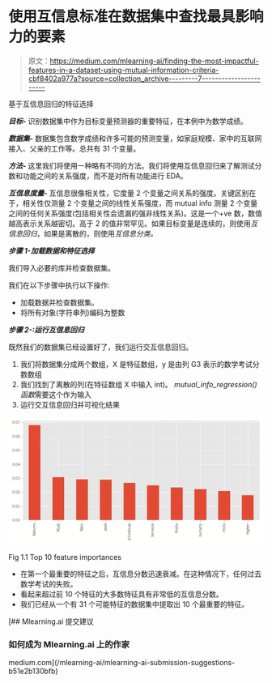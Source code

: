 # 使用互信息标准在数据集中查找最具影响力的要素

> 原文：<https://medium.com/mlearning-ai/finding-the-most-impactful-features-in-a-dataset-using-mutual-information-criteria-cbf8402a977a?source=collection_archive---------7----------------------->

基于互信息回归的特征选择

***目标-*** 识别数据集中作为目标变量预测器的重要特征，在本例中为数学成绩。

***数据集-*** 数据集包含数学成绩和许多可能的预测变量，如家庭规模、家中的互联网接入、父亲的工作等。总共有 31 个变量。

***方法-*** 这里我们将使用一种略有不同的方法。我们将使用互信息回归来了解测试分数和功能之间的关系强度，而不是对所有功能进行 EDA。

***互信息度量-*** 互信息很像相关性，它度量 2 个变量之间关系的强度。关键区别在于，相关性仅测量 2 个变量之间的线性关系强度，而 mutual info 测量 2 个变量之间的任何关系强度(包括相关性会遗漏的强非线性关系)。这是一个+ve 数，数值越高表示关系越密切。高于 2 的值非常罕见。如果目标变量是连续的，则使用*互信息回归*，如果是离散的，则使用*互信息分类。*

***步骤 1-加载数据和特征选择***

我们导入必要的库并检查数据集。

我们在以下步骤中执行以下操作:

*   加载数据并检查数据集。
*   将所有对象(字符串列)编码为整数

***步骤 2-:运行互信息回归***

既然我们的数据集已经设置好了，我们运行交互信息回归。

1.  我们将数据集分成两个数组，X 是特征数组，y 是由列 G3 表示的数学考试分数数组
2.  我们找到了离散的列(在特征数组 X 中输入 int)。 *mutual_info_regression()函数*需要这个作为输入
3.  运行交互信息回归并可视化结果

![](img/6453af5d9836292cb75399a92078dbf4.png)

Fig 1.1 Top 10 feature importances

*   在第一个最重要的特征之后，互信息分数迅速衰减。在这种情况下，任何过去数学考试的失败。
*   看起来超过前 10 个特征的大多数特征具有非常低的互信息分数。
*   我们已经从一个有 31 个可能特征的数据集中提取出 10 个最重要的特征。

[](/mlearning-ai/mlearning-ai-submission-suggestions-b51e2b130bfb) [## Mlearning.ai 提交建议

### 如何成为 Mlearning.ai 上的作家

medium.com](/mlearning-ai/mlearning-ai-submission-suggestions-b51e2b130bfb)